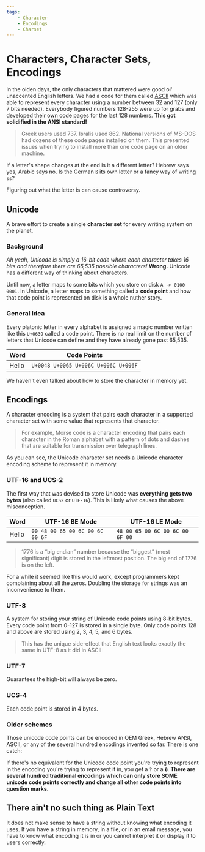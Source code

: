 ```yaml
---
tags:
	- Character
	- Encodings
	- Charset
---
```


# Characters, Character Sets, Encodings

In the olden days, the only characters that mattered were good ol' unaccented English letters. We had a code for them called [ASCII](http://www.robelle.com/library/smugbook/ascii.html) which was able to represent every character using a number between 32 and 127 (only 7 bits needed). Everybody figured numbers 128-255 were up for grabs and developed their own code pages for the last 128 numbers. **This got solidified in the ANSI standard!** 
> Greek users used 737. Isralis used 862. National versions of MS-DOS had dozens of these code pages installed on them. This presented issues when trying to install more than one code page on an older machine.

If a letter's shape changes at the end is it a different letter? Hebrew says yes, Arabic says no. Is the German `ß` its own letter or a fancy way of writing `ss`?

Figuring out what the letter is can cause controversy.

## Unicode

A brave effort to create a single **character set** for every writing system on the planet. 

### Background

*Ah yeah, Unicode is simply a 16-bit code where each character takes 16 bits and therefore there are 65,535 possible characters!* **Wrong.** Unicode has a different way of thinking about characters.

Until now, a letter maps to some bits which you store on disk `A -> 0100 0001`. In Unicode, a letter maps to something called a **code point** and how that code point is represented on disk is a whole nuther story.

### General Idea

Every platonic letter in every alphabet is assigned a magic number written like this `U+0639` called a code point. There is no real limit on the number of letters that Unicode can define and they have already gone past 65,535. 

| Word | Code Points |
| ----------- | ----------- |
| Hello | `U+0048 U+0065 U+006C U+006C U+006F` |

We haven't even talked about how to store the character in memory yet. 

## Encodings

A character encoding is a system that pairs each character in a supported character set with some value that represents that character. 
> For example, Morse code is a character encoding that pairs each character in the Roman alphabet with a pattern of dots and dashes that are suitable for transmission over telegraph lines. 

As you can see, the Unicode character set needs a Unicode character encoding scheme to represent it in memory.

### UTF-16 and UCS-2

The first way that was devised to store Unicode was **everything gets two bytes** (also called `UCS2` or `UTF-16`). This is likely what causes the above misconception.

| Word | UTF-16 BE Mode | UTF-16 LE Mode |
| ----------- | ----------- | ----------- |
| Hello | `00 48 00 65 00 6C 00 6C 00 6F` | `48 00 65 00 6C 00 6C 00 6F 00` |

>1776 is a “big endian” number because the “biggest” (most significant) digit is stored in the leftmost position. The big end of 1776 is on the left.

For a while it seemed like this would work, except programmers kept complaining about all the zeros. Doubling the storage for strings was an inconvenience to them.

### UTF-8

A system for storing your string of Unicode code points using 8-bit bytes. Every code point from 0-127 is stored in a single byte. Only code points 128 and above are stored using 2, 3, 4, 5, and 6 bytes. 
>This has the unique side-effect that English text looks exactly the same in UTF-8 as it did in ASCII

### UTF-7

Guarantees the high-bit will always be zero.

### UCS-4

Each code point is stored in 4 bytes.

### Older schemes

Those unicode code points can be encoded in OEM Greek, Hebrew ANSI, ASCII, or any of the several hundred encodings invented so far. There is one catch:

If there's no equivalent for the Unicode code point you're trying to represent in the encoding you're trying to represent it in, you get a `?` or a `�`. **There are several hundred traditional encodings which can only store SOME unicode code points correctly and change all other code points into question marks.**

## There ain't no such thing as Plain Text

It does not make sense to have a string without knowing what encoding it uses. If you have a string in memory, in a file, or in an email message, you have to know what encoding it is in or you cannot interpret it or display it to users correctly.